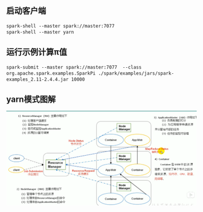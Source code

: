## 启动客户端
    spark-shell --master spark://master:7077
    spark-shell --master yarn
## 运行示例计算π值
    spark-submit --master spark://master:7077  --class org.apache.spark.examples.SparkPi ./spark/examples/jars/spark-examples_2.11-2.4.4.jar 10000
## yarn模式图解
   ![](image/2020-02-06-16-24-22.png)
